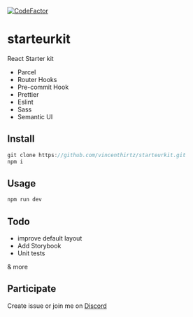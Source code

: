 [![CodeFactor](https://www.codefactor.io/repository/github/vincenthirtz/starteurkit/badge)](https://www.codefactor.io/repository/github/vincenthirtz/starteurkit)

# starteurkit

React Starter kit

- Parcel
- Router Hooks
- Pre-commit Hook
- Prettier
- Eslint
- Sass
- Semantic UI

## Install

```javascript
git clone https://github.com/vincenthirtz/starteurkit.git
npm i
```

## Usage

```javascript
npm run dev
```

## Todo

- improve default layout
- Add Storybook
- Unit tests

& more

## Participate

Create issue or join me on [Discord](https://discord.gg/rNE6m9)
